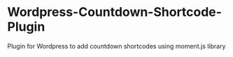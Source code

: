 # Wordpress-Countdown-Shortcode-Plugin
Plugin for Wordpress to add countdown shortcodes using moment.js library
